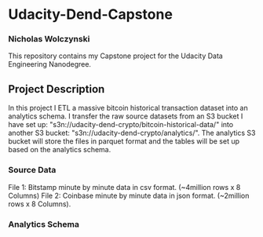 # Udacity-Dend-Capstone
### Nicholas Wolczynski

This repository contains my Capstone project for the Udacity Data Engineering Nanodegree. 

## Project Description

In this project I ETL a massive bitcoin historical transaction dataset into an analytics schema. I transfer the raw source datasets from an S3 bucket I have set up: "s3n://udacity-dend-crypto/bitcoin-historical-data/" into another S3 bucket: "s3n://udacity-dend-crypto/analytics/". The analytics S3 bucket will store the files in parquet format and the tables will be set up based on the analytics schema. 

### Source Data

File 1: Bitstamp minute by minute data in csv format. (~4million rows x 8 Columns)
File 2: Coinbase minute by minute data in json format. (~2million rows x 8 Columns). 

### Analytics Schema





